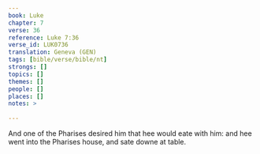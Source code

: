 ```yaml
---
book: Luke
chapter: 7
verse: 36
reference: Luke 7:36
verse_id: LUK0736
translation: Geneva (GEN)
tags: [bible/verse/bible/nt]
strongs: []
topics: []
themes: []
people: []
places: []
notes: >
  
---
```


And one of the Pharises desired him that hee would eate with him: and hee went into the Pharises house, and sate downe at table.
